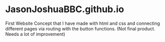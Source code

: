 # JasonJoshuaBBC.github.io

First Website Concept that I have made with html and css and connecting different pages via routing with the button functions. (Not final product. Needs a lot of improvement)
